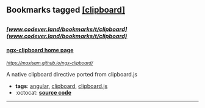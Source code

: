 ## Bookmarks tagged [[clipboard]](https://www.codever.land/search?q=[clipboard])

_<sup><sup>[www.codever.land/bookmarks/t/clipboard](www.codever.land/bookmarks/t/clipboard)</sup></sup>_
---
#### [ngx-clipboard home page](https://maxisam.github.io/ngx-clipboard/)
_<sup>https://maxisam.github.io/ngx-clipboard/</sup>_

A native clipboard directive ported from clipboard.js
* **tags**: [angular](../tagged/angular.md), [clipboard](../tagged/clipboard.md), [clipboard.js](../tagged/clipboard.js.md)
* :octocat: **[source code](https://github.com/maxisam/ngx-clipboard)**
---
